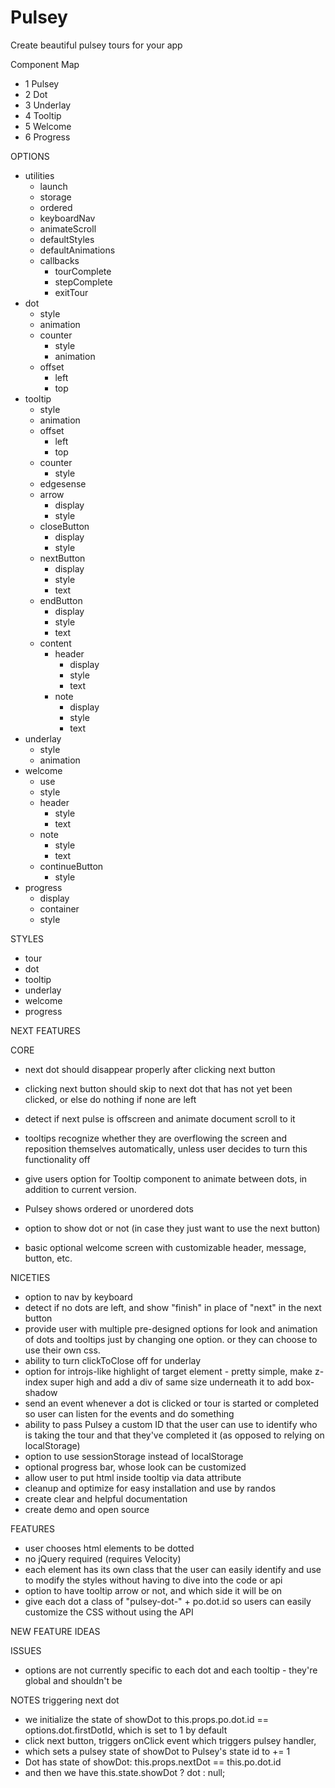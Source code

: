 # Pulsey
Create beautiful pulsey tours for your app

Component Map
- 1 Pulsey
- 2 Dot
- 3 Underlay
- 4 Tooltip
- 5 Welcome
- 6 Progress

OPTIONS
- utilities
  - launch
  - storage
  - ordered
  - keyboardNav
  - animateScroll
  - defaultStyles
  - defaultAnimations
  - callbacks
    - tourComplete
    - stepComplete
    - exitTour  
- dot
  - style
  - animation
  - counter
    - style
    - animation
  - offset
    - left
    - top
- tooltip
  - style
  - animation
  - offset
    - left
    - top
  - counter
    - style
  - edgesense
  - arrow
    - display
    - style
  - closeButton
    - display
    - style
  - nextButton
    - display
    - style
    - text
  - endButton
    - display
    - style
    - text
  - content
    - header
      - display
      - style
      - text
    - note
      - display
      - style
      - text
- underlay
  - style
  - animation
- welcome
  - use
  - style
  - header
    - style
    - text
  - note
    - style
    - text
  - continueButton
    - style
- progress
  - display
  - container
  - style

STYLES
- tour
- dot
- tooltip
- underlay
- welcome
- progress


NEXT FEATURES

CORE
- next dot should disappear properly after clicking next button
- clicking next button should skip to next dot that has not yet been clicked, or else do nothing if none are left

- detect if next pulse is offscreen and animate document scroll to it
- tooltips recognize whether they are overflowing the screen and reposition themselves automatically, unless user decides to turn this functionality off

- give users option for Tooltip component to animate between dots, in addition to current version.
- Pulsey shows ordered or unordered dots
- option to show dot or not (in case they just want to use the next button)
- basic optional welcome screen with customizable header, message, button, etc.

NICETIES
- option to nav by keyboard
- detect if no dots are left, and show "finish" in place of "next" in the next button
- provide user with multiple pre-designed options for look and animation of dots and tooltips just by changing one option.  or they can choose to use their own css.
- ability to turn clickToClose off for underlay
- option for introjs-like highlight of target element - pretty simple, make z-index super high and add a div of same size underneath it to add box-shadow
- send an event whenever a dot is clicked or tour is started or completed so user can listen for the events and do something
- ability to pass Pulsey a custom ID that the user can use to identify who is taking the tour and that they've completed it (as opposed to relying on localStorage)
- option to use sessionStorage instead of localStorage
- optional progress bar, whose look can be customized
- allow user to put html inside tooltip via data attribute
- cleanup and optimize for easy installation and use by randos
- create clear and helpful documentation
- create demo and open source

FEATURES
- user chooses html elements to be dotted
- no jQuery required (requires Velocity)
- each element has its own class that the user can easily identify and use to modify the styles without having to dive into the code or api
- option to have tooltip arrow or not, and which side it will be on
- give each dot a class of "pulsey-dot-" + po.dot.id so users can easily customize the CSS without using the API

NEW FEATURE IDEAS

ISSUES
- options are not currently specific to each dot and each tooltip - they're global and shouldn't be

NOTES
triggering next dot
- we initialize the state of showDot to this.props.po.dot.id == options.dot.firstDotId, which is set to 1 by default
- click next button, triggers onClick event which triggers pulsey handler,
- which sets a pulsey state of showDot to Pulsey's state id to += 1
- Dot has state of showDot: this.props.nextDot == this.po.dot.id
- and then we have this.state.showDot ? dot : null;
